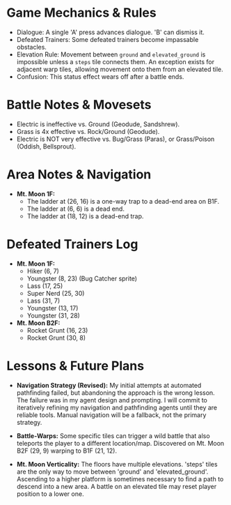 # Game Mechanics & Rules
- Dialogue: A single 'A' press advances dialogue. 'B' can dismiss it.
- Defeated Trainers: Some defeated trainers become impassable obstacles.
- Elevation Rule: Movement between `ground` and `elevated_ground` is impossible unless a `steps` tile connects them. An exception exists for adjacent warp tiles, allowing movement onto them from an elevated tile.
- Confusion: This status effect wears off after a battle ends.

# Battle Notes & Movesets
- Electric is ineffective vs. Ground (Geodude, Sandshrew).
- Grass is 4x effective vs. Rock/Ground (Geodude).
- Electric is NOT very effective vs. Bug/Grass (Paras), or Grass/Poison (Oddish, Bellsprout).

# Area Notes & Navigation
- **Mt. Moon 1F:**
  - The ladder at (26, 16) is a one-way trap to a dead-end area on B1F.
  - The ladder at (6, 6) is a dead end.
  - The ladder at (18, 12) is a dead-end trap.

# Defeated Trainers Log
- **Mt. Moon 1F:**
  - Hiker (6, 7)
  - Youngster (8, 23) (Bug Catcher sprite)
  - Lass (17, 25)
  - Super Nerd (25, 30)
  - Lass (31, 7)
  - Youngster (13, 17)
  - Youngster (31, 28)
- **Mt. Moon B2F:**
  - Rocket Grunt (16, 23)
  - Rocket Grunt (30, 8)

# Lessons & Future Plans
- **Navigation Strategy (Revised):** My initial attempts at automated pathfinding failed, but abandoning the approach is the wrong lesson. The failure was in my agent design and prompting. I will commit to iteratively refining my navigation and pathfinding agents until they are reliable tools. Manual navigation will be a fallback, not the primary strategy.

- **Battle-Warps:** Some specific tiles can trigger a wild battle that also teleports the player to a different location/map. Discovered on Mt. Moon B2F (29, 9) warping to B1F (21, 12).

- **Mt. Moon Verticality:** The floors have multiple elevations. 'steps' tiles are the only way to move between 'ground' and 'elevated_ground'. Ascending to a higher platform is sometimes necessary to find a path to descend into a new area. A battle on an elevated tile may reset player position to a lower one.
